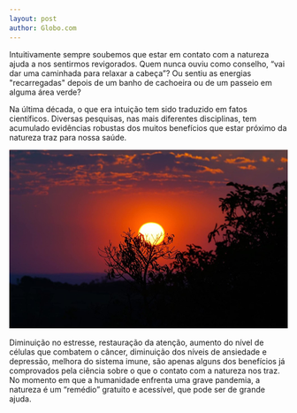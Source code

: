 ```yaml
---
layout: post
author: Globo.com
---
```

 
Intuitivamente sempre soubemos que estar em contato com a natureza ajuda a nos  sentirmos revigorados. Quem nunca ouviu como conselho, “vai dar uma caminhada para relaxar a cabeça”? Ou sentiu as energias "recarregadas" depois de um banho de cachoeira ou de um passeio em alguma área verde?


Na última década, o que era intuição tem sido traduzido em fatos científicos. Diversas pesquisas, nas mais diferentes disciplinas, tem acumulado evidências robustas dos muitos benefícios que estar próximo da natureza traz para nossa saúde.  


![Por](/assets/img/pordosol.jpg)  


Diminuição no estresse, restauração da atenção, aumento do nível de células que combatem o câncer, diminuição dos níveis de ansiedade e depressão, melhora do sistema imune, são apenas alguns dos benefícios já comprovados pela ciência sobre o que o contato com a natureza nos traz. No momento em que a humanidade enfrenta uma grave pandemia, a natureza é um “remédio” gratuito e acessível, que pode ser de grande ajuda.